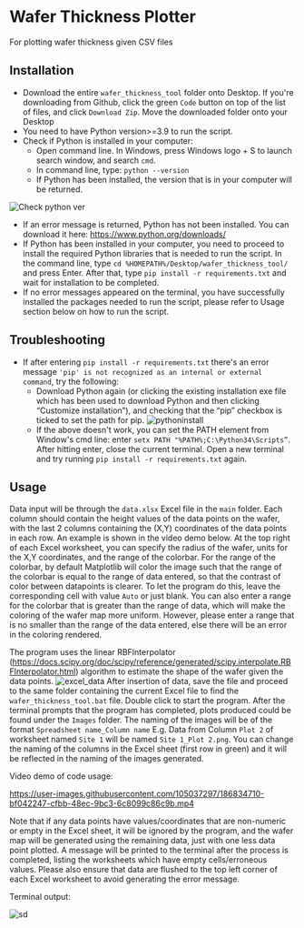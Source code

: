 # Wafer Thickness Plotter
For plotting wafer thickness given CSV files

## Installation 
- Download the entire `wafer_thickness_tool` folder onto Desktop. If you're downloading from Github, click the green `Code` button on top of the list of files, and click `Download Zip`. Move the downloaded folder onto your Desktop
- You need to have Python version>=3.9 to run the script. 
- Check if Python is installed in your computer:
    - Open command line. In Windows, press Windows logo + S to launch search window, and search `cmd`. 
    - In command line, type: `python --version`
    - If Python has been installed, the version that is in your computer will be returned. 
    
![Check python ver](https://user-images.githubusercontent.com/105037297/169487975-c7da6c6f-da46-44d2-bda3-5d8dd35987d7.PNG)
- If an error message is returned, Python has not been installed. You can download it here: https://www.python.org/downloads/
- If Python has been installed in your computer, you need to proceed to install the required Python libraries that is needed to run the script. In the command line, type `cd %HOMEPATH%/Desktop/wafer_thickness_tool/` and press Enter. After that, type `pip install -r requirements.txt` and wait for installation to be completed.
- If no error messages appeared on the terminal, you have successfully installed the packages needed to run the script, please refer to Usage section below on how to run the script. 

## Troubleshooting
- If after entering `pip install -r requirements.txt` there's an error message `'pip' is not recognized as an internal or external command`, try the following:
  - Download Python again (or clicking the existing installation exe file which has been used to download Python and then clicking “Customize installation”), and checking that the “pip” checkbox is ticked to set the path for pip.
![pythoninstall](https://user-images.githubusercontent.com/105037297/175252187-2681279f-16b6-4e63-a583-1d06caa34270.PNG)
  - If the above doesn't work, you can set the PATH element from Window's cmd line: enter `setx PATH "%PATH%;C:\Python34\Scripts”`. After hitting enter, close the current terminal. Open a new terminal and try running `pip install -r requirements.txt` again. 

## Usage
Data input will be through the `data.xlsx` Excel file in the `main` folder. Each column should contain the height values of the data points on the wafer, with the last 2 columns containing the (X,Y) coordinates of the data points in each row. An example is shown in the video demo below. At the top right of each Excel worksheet, you can specify the radius of the wafer, units for the X,Y coordinates, and the range of the colorbar. For the range of the colorbar, by default Matplotlib will color the image such that the range of the colorbar is equal to the range of data entered, so that the contrast of color between datapoints is clearer. To let the program do this, leave the corresponding cell with value `Auto` or just blank. You can also enter a range for the colorbar that is greater than the range of data, which will make the coloring of the wafer map more uniform. 
However, please enter a range that is no smaller than the range of the data entered, else there will be an error in the coloring rendered. 

The program uses the linear RBFInterpolator (https://docs.scipy.org/doc/scipy/reference/generated/scipy.interpolate.RBFInterpolator.html) algorithm to estimate the shape of the wafer given the data points. 
![excel_data](https://user-images.githubusercontent.com/105037297/186835092-5ffae97b-77bb-435b-80f2-60597b04cee3.PNG)
After insertion of data, save the file and proceed to the same folder containing the current Excel file to find the `wafer_thickness_tool.bat` file. Double click to start the program. After the terminal prompts that the program has completed, plots produced could be found under the `Images` folder. The naming of the images will be of the format `Spreadsheet name_Column name` E.g. Data from Column `Plot 2` of worksheet named `Site 1` will be named `Site 1_Plot 2.png`. You can change the naming of the columns in the Excel sheet (first row in green) and it will be reflected in the naming of the images generated. 

Video demo of code usage: 

https://user-images.githubusercontent.com/105037297/186834710-bf042247-cfbb-48ec-9bc3-6c8099c86c9b.mp4

Note that if any data points have values/coordinates that are non-numeric or empty in the Excel sheet, it will be ignored by the program, and the wafer map will be generated using the remaining data, just with one less data point plotted. A message will be printed to the terminal after the process is completed, listing the worksheets which have empty cells/erroneous values. Please also ensure that data are flushed to the top left corner of each Excel worksheet to avoid generating the error message. 

Terminal output:

![sd](https://user-images.githubusercontent.com/105037297/178438790-266d10e0-b4e9-4c01-be8c-288b52b63ef8.PNG)







